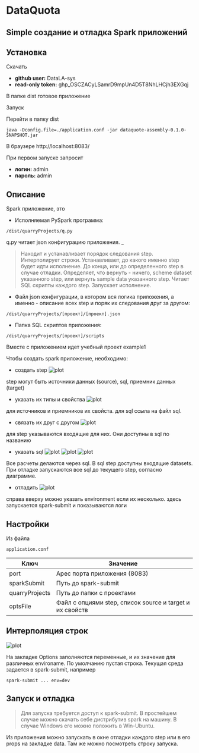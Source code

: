 # DataQuota
## Simple создание и отладка Spark приложений

## Установка

Скачать
- **github user:** DataLA-sys
- **read-only token:** 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

В папке dist готовое приложение

Запуск

Перейти в папку dist

```
java -Dconfig.file=./application.conf -jar dataquote-assembly-0.1.0-SNAPSHOT.jar
```

В браузере
http://localhost:8083/

При первом запуске запросит
- **логин:** admin
- **пароль:** admin

## Описание

Spark приложение, это

- Исполняемая PySpark программа: 
```
/dist/quarryProjects/q.py
```
q.py читает json конфигурацию приложения. _
> Находит и устанавливает порядок следования step.
> Интерполирует строки.
> Устанавливает, до какого именно step будет идти исполнение. До конца, или до определенного step в случае отладки.
> Определяет, что вернуть - ничего, scheme dataset указанного step, или вернуть sample data указанного step.
> Читает SQL скрипты каждого step.
> Запускает исполнение.

- Файл json конфигурации, в котором вся логика приложения, а именно - описание всех step и поряк их следования друг за другом:
```
/dist/quarryProjects/[проект]/[проект].json
```

- Папка SQL скриптов приложения:
```
/dist/quarryProjects/[проект]/scripts
```

Вместе с приложением идет учебный проект example1

Чтобы создать spark приложение, необходимо:
- создать step
![plot](./doc/pic/newstep.png)

step могут быть источники данных (source), sql, приемник данных (target)

- указать их типы и свойства
![plot](./doc/pic/stepprops.png)

для источников и приемников их свойста. для sql ссыла на файл sql.

- связать их друг с другом
![plot](./doc/pic/steplinks.png)

для step указываются входящие для них. Они доступны в sql по названию

- указать sql
![plot](./doc/pic/stepsql.png)
![plot](./doc/pic/gosql.png)
![plot](./doc/pic/sql.png)

Все расчеты делаются через sql. В sql step доступны входящие datasets.
При отладке запускаются все sql до текущего step, согласно диаграмме.

- отладить
![plot](./doc/pic/debug.png)

справа вверху можно указать environment если их несколько. здесь запускается spark-submit и показываются логи 

## Настройки

Из файла 
```
application.conf
```

|Ключ|Значение|
|----|--------|
|port|Арес порта приложения (8083)|
|sparkSubmit|Путь до spark-submit|
|quarryProjects|Путь до папки с проектами|
|optsFile|Файл с опциями step, список source и target и их свойств|

## Интерполяция строк

![plot](./doc/pic/props.png)

На закладке Options заполняются переменные, и их значение для различных environame.
По умолчанию пустая строка.
Текущая среда задается в spark-submit, например

```
spark-submit ... env=dev
```

## Запуск и отладка

> Для запуска требуется доступ к spark-submit. 
> В простейшем случае можно скачать себе дистрибутив spark на машину.
> В случае Windows его можно положить в Win-Ubuntu.

Из приложения можно запускать в окне отладки каждого step или в его props на закладке data.
Там же можно посмотреть строку запуска.

